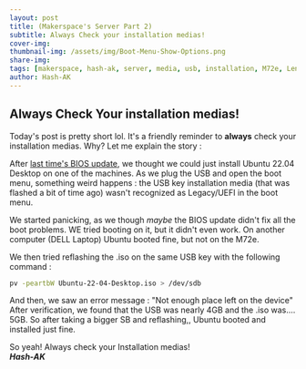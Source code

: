```yaml
---
layout: post
title: (Makerspace's Server Part 2)
subtitle: Always Check your installation medias!
cover-img: 
thumbnail-img: /assets/img/Boot-Menu-Show-Options.png
share-img: 
tags: [makerspace, hash-ak, server, media, usb, installation, M72e, Lenovo, Thinkcentre, Ubuntu, Ubuntu 22.04]
author: Hash-AK
---
```

## Always Check Your installation medias! 

Today's post is pretty short lol. It's a friendly reminder to **always** check your installation medias. Why? Let me explain the story :



After [last time's BIOS update](/2024-11-25-Updating-the-firmware), we thought we could just install Ubuntu 22.04 Desktop on one of the machines. As we plug the USB and open the boot menu, something weird happens : the USB key installation media (that was flashed a bit of time ago) wasn't recognized as Legacy/UEFI in the boot menu. 

We started panicking, as we though _maybe_ the BIOS update didn't fix all the boot problems. WE tried booting on it, but it didn't even work. On another computer (DELL Laptop)  Ubuntu booted fine, but not on the M72e. 

We then tried reflashing the .iso on the same USB key with the following command :
```bash
pv -peartbW Ubuntu-22-04-Desktop.iso > /dev/sdb
```

And then, we saw an error message : "Not enough place left on the device"
After verification, we found that the USB was nearly 4GB and the .iso was.... 5GB. 
So after taking a bigger SB and reflashing,, Ubuntu booted and installed just fine.


So yeah! Always check your Installation medias!  
**_Hash-AK_**
